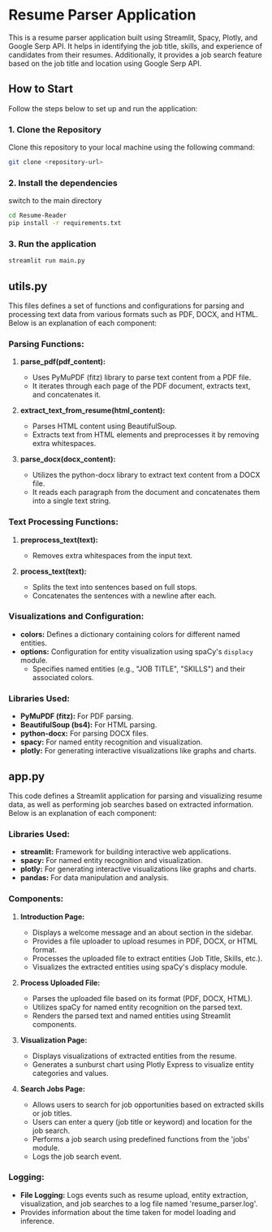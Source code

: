 # Resume Parser Application

This is a resume parser application built using Streamlit, Spacy, Plotly, and Google Serp API. It helps in identifying the job title, skills, and experience of candidates from their resumes. Additionally, it provides a job search feature based on the job title and location using Google Serp API.

## How to Start

Follow the steps below to set up and run the application:

### 1. Clone the Repository

Clone this repository to your local machine using the following command:

```bash
git clone <repository-url>
```

### 2. Install the dependencies
switch to the main directory
```bash
cd Resume-Reader
pip install -r requirements.txt
```

### 3. Run the application
```bash
streamlit run main.py
```

## utils.py
This files defines a set of functions and configurations for parsing and processing text data from various formats such as PDF, DOCX, and HTML. Below is an explanation of each component:

### Parsing Functions:

1. **parse_pdf(pdf_content):**
   - Uses PyMuPDF (fitz) library to parse text content from a PDF file.
   - It iterates through each page of the PDF document, extracts text, and concatenates it.

2. **extract_text_from_resume(html_content):**
   - Parses HTML content using BeautifulSoup.
   - Extracts text from HTML elements and preprocesses it by removing extra whitespaces.

3. **parse_docx(docx_content):**
   - Utilizes the python-docx library to extract text content from a DOCX file.
   - It reads each paragraph from the document and concatenates them into a single text string.

### Text Processing Functions:

1. **preprocess_text(text):**
   - Removes extra whitespaces from the input text.

2. **process_text(text):**
   - Splits the text into sentences based on full stops.
   - Concatenates the sentences with a newline after each.

### Visualizations and Configuration:

- **colors:** Defines a dictionary containing colors for different named entities.
- **options:** Configuration for entity visualization using spaCy's `displacy` module.
  - Specifies named entities (e.g., "JOB TITLE", "SKILLS") and their associated colors.

### Libraries Used:

- **PyMuPDF (fitz):** For PDF parsing.
- **BeautifulSoup (bs4):** For HTML parsing.
- **python-docx:** For parsing DOCX files.
- **spacy:** For named entity recognition and visualization.
- **plotly:** For generating interactive visualizations like graphs and charts.

## app.py

This code defines a Streamlit application for parsing and visualizing resume data, as well as performing job searches based on extracted information. Below is an explanation of each component:

### Libraries Used:

- **streamlit:** Framework for building interactive web applications.
- **spacy:** For named entity recognition and visualization.
- **plotly:** For generating interactive visualizations like graphs and charts.
- **pandas:** For data manipulation and analysis.

### Components:

1. **Introduction Page:**
   - Displays a welcome message and an about section in the sidebar.
   - Provides a file uploader to upload resumes in PDF, DOCX, or HTML format.
   - Processes the uploaded file to extract entities (Job Title, Skills, etc.).
   - Visualizes the extracted entities using spaCy's displacy module.

2. **Process Uploaded File:**
   - Parses the uploaded file based on its format (PDF, DOCX, HTML).
   - Utilizes spaCy for named entity recognition on the parsed text.
   - Renders the parsed text and named entities using Streamlit components.

3. **Visualization Page:**
   - Displays visualizations of extracted entities from the resume.
   - Generates a sunburst chart using Plotly Express to visualize entity categories and values.

4. **Search Jobs Page:**
   - Allows users to search for job opportunities based on extracted skills or job titles.
   - Users can enter a query (job title or keyword) and location for the job search.
   - Performs a job search using predefined functions from the 'jobs' module.
   - Logs the job search event.

### Logging:

- **File Logging:** Logs events such as resume upload, entity extraction, visualization, and job searches to a log file named 'resume_parser.log'.
- Provides information about the time taken for model loading and inference.





